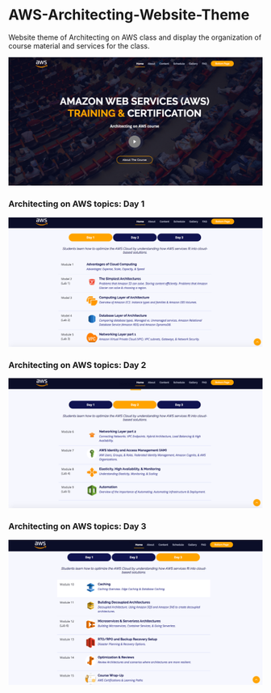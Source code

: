 # AWS-Architecting-Website-Theme
Website theme of Architecting on AWS class and display the organization of course material and services for the class.

![Architecting on AWS](https://github.com/lethompson/AWS-Architecting-Website-Theme/blob/master/AWS_land.png)

### Architecting on AWS topics: Day 1

![Architecting Topics](https://github.com/lethompson/AWS-Architecting-Website-Theme/blob/master/TrainingDay1.png)

### Architecting on AWS topics: Day 2

![Architecting Topics 2](https://github.com/lethompson/AWS-Architecting-Website-Theme/blob/master/TrainingDay2.png)

### Architecting on AWS topics: Day 3

![Architecting Topics 3](https://github.com/lethompson/AWS-Architecting-Website-Theme/blob/master/TrainingDay3.png)
